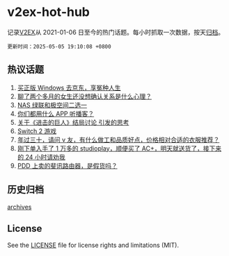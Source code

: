 # v2ex-hot-hub

 记录[V2EX](https://www.v2ex.com/)从 2021-01-06 日至今的热门话题。每小时抓取一次数据，按天[归档](archives)。

`更新时间：2025-05-05 19:10:08 +0800`

## 热议话题

1. [买正版 Windows 去京东，享冤种人生](https://www.v2ex.com/t/1129631)
1. [聊了两个多月的女生还没想确认关系是什么心理？](https://www.v2ex.com/t/1129681)
1. [NAS 绿联和极空间二选一](https://www.v2ex.com/t/1129646)
1. [你们都用什么 APP 听播客？](https://www.v2ex.com/t/1129635)
1. [关于《进击的巨人》结局讨论 引发的思考](https://www.v2ex.com/t/1129684)
1. [Switch 2 游戏](https://www.v2ex.com/t/1129671)
1. [年过三十，请问 v 友，有什么做工和品质好点，价格相对合适的衣服推荐？](https://www.v2ex.com/t/1129698)
1. [刚下单入手了 1 万多的 studioplay，顺便买了 AC+，明天就送货了，接下来的 24 小时请劝我](https://www.v2ex.com/t/1129711)
1. [PDD 上卖的斐讯路由器，是假货吗？](https://www.v2ex.com/t/1129666)

## 历史归档

[archives](archives)

## License

See the [LICENSE](LICENSE) file for license rights and limitations (MIT).
